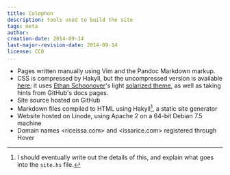 ```yaml
---
title: Colophon
description: tools used to build the site
tags: meta
author: 
creation-date: 2014-09-14
last-major-revision-date: 2014-09-14
license: CC0
...
```


- Pages written manually using Vim and the Pandoc Markdown markup.
- CSS is compressed by Hakyll, but the uncompressed version is available [here](https://github.com/riceissa/riceissa.com/blob/master/css/minimal.css); it uses [Ethan Schoonover](http://ethanschoonover.com/)'s light [solarized theme](http://ethanschoonover.com/solarized), as well as taking hints from GitHub's docs pages.
- Site source hosted on GitHub
- Markdown files compiled to HTML using Hakyll[^hak], a static site generator
- Website hosted on Linode, using Apache 2 on a 64-bit Debian 7.5 machine
- Domain names <riceissa.com> and <issarice.com> registered through Hover

[^hak]: I should eventually write out the details of this, and explain what goes into the `site.hs` file.
